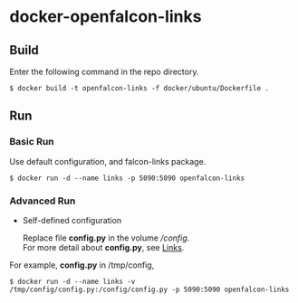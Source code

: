 # docker-openfalcon-links

## Build

Enter the following command in the repo directory.

```
$ docker build -t openfalcon-links -f docker/ubuntu/Dockerfile .
```

## Run

### Basic Run

Use default configuration, and falcon-links package.

```
$ docker run -d --name links -p 5090:5090 openfalcon-links
```

### Advanced Run

+ Self-defined configuration

    Replace file **config.py** in the volume */config*.  
    For more detail about **config.py**, see [Links](http://book.open-falcon.com/zh/install/links.html).

For example, **config.py** in /tmp/config,

```
$ docker run -d --name links -v /tmp/config/config.py:/config/config.py -p 5090:5090 openfalcon-links
```
